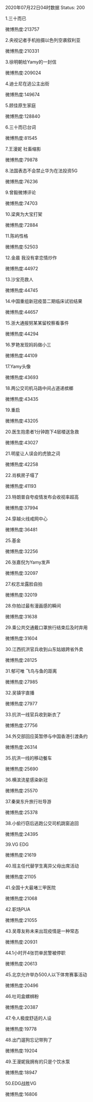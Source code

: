 2020年07月22日04时数据
Status: 200

1.三十而已

微博热度:213757

2.央视记者手机拍摄以色列空袭叙利亚

微博热度:210331

3.徐明朝给Yamy的一封信

微博热度:209024

4.迪士尼在逃公主出街

微博热度:149674

5.顾佳原生家庭

微博热度:128840

6.三十而已台词

微博热度:81545

7.王漫妮 社畜缩影

微博热度:79878

8.法国表态不会禁止华为在法投资5G

微博热度:76236

9.曾毅微博评论

微博热度:74703

10.梁爽为大宝打架

微博热度:72884

11.陈屿性格

微博热度:52503

12.金晨 我没有拿恋情炒作

微博热度:44972

13.沙宝亮救人

微博热度:44745

14.中国重组新冠疫苗二期临床试验结果

微博热度:44657

15.浙大通报努某某留校察看事件

微博热度:44294

16.罗艳发现妈妈做小三

微博热度:44109

17.Yamy头像

微博热度:43693

18.两公交司机马路中间占道递槟榔

微博热度:43435

19.重启

微博热度:43205

20.医生抱患者1分钟跑下4层楼送急救

微博热度:43027

21.明星让人误会的虎狼之词

微博热度:42258

22.肖枫房子塌了

微博热度:41193

23.特朗普自夸疫情发布会收视率超高

微博热度:37994

24.穿越火线戒网中心

微博热度:36481

25.基金

微博热度:32256

26.张嘉倪为Yamy发声

微博热度:32097

27.权志龙露脸自拍

微博热度:32019

28.你拍过最有漫画感的瞬间

微博热度:31638

29.乘公共交通戴口罩旅行结束后及时弃用

微博热度:31604

30.江西抗洪官兵收到山东姑娘跨省外卖

微博热度:28125

31.郁可唯 飞鸟与鱼的距离

微博热度:27985

32.吴镇宇直播

微博热度:27977

33.抗洪一线官兵收到新衣了

微博热度:27756

34.外交部回应英暂停与中国香港引渡条约

微博热度:26314

35.抗洪一线的移动餐车

微博热度:25690

36.横滨流星感染新冠

微博热度:25570

37.秦昊东升旅行社导游

微博热度:25378

38.小偷行窃后逃跑公交司机跳窗追回

微博热度:24395

39.VG EDG

微博热度:21619

40.班主任代替学生离异父母出席活动

微博热度:21105

41.全国十大最堵三甲医院

微博热度:21068

42.职场PUA

微博热度:21055

43.吴尊友称未来出现疫情是一种常态

微博热度:20931

44.1小时开4张罚单民警被停职

微博热度:20613

45.北京允许举办500人以下体育赛事活动

微博热度:20496

46.吐司盒螺蛳粉

微博热度:20387

47.令人极度舒适的人设

微博热度:19778

48.出门遛狗忘记带狗了

微博热度:19204

49.王漫妮我拥有的只是个饮水泵

微博热度:18947

50.EDG战胜VG

微博热度:16806

